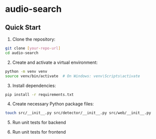 # audio-search


## Quick Start

1. Clone the repository:
```bash
git clone [your-repo-url]
cd audio-search
```

2. Create and activate a virtual environment:
```bash
python -m venv venv
source venv/bin/activate  # On Windows: venv\Scripts\activate
```

3. Install dependencies:
```bash
pip install -r requirements.txt
```

4. Create necessary Python package files:
```bash
touch src/__init__.py src/detector/__init__.py src/web/__init__.py
```

5. Run unit tests for backend

6. Run unit tests for frontend